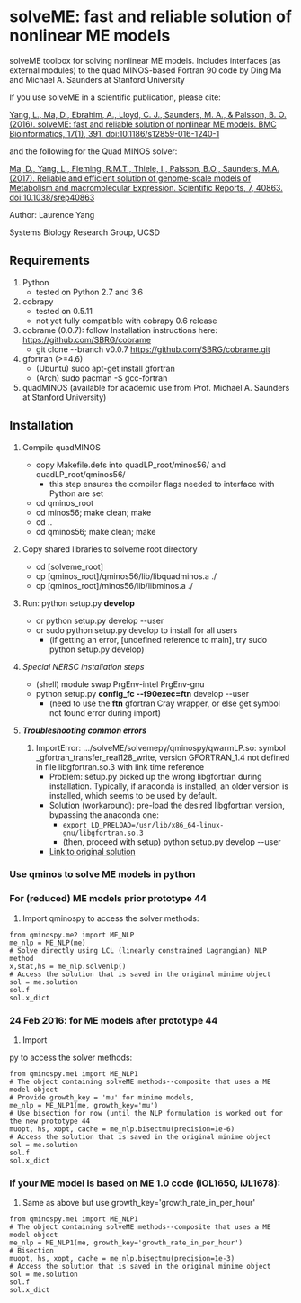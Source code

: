 # solveME: fast and reliable solution of nonlinear ME models

solveME toolbox for solving nonlinear ME models.
Includes interfaces (as external modules) to the quad MINOS-based 
Fortran 90 code by Ding Ma and Michael A. Saunders at Stanford University

If you use solveME in a scientific publication, please cite:

[Yang, L., Ma, D., Ebrahim, A., Lloyd, C. J., Saunders, M. A., & Palsson, B. O. (2016). solveME: fast and reliable solution of nonlinear ME models. BMC Bioinformatics, 17(1), 391. doi:10.1186/s12859-016-1240-1](http://doi.org/10.1186/s12859-016-1240-1)

and the following for the Quad MINOS solver:

[Ma, D., Yang, L., Fleming, R.M.T., Thiele, I., Palsson, B.O., Saunders, M.A. (2017). Reliable and efficient solution of genome-scale models of Metabolism and macromolecular Expression. Scientific Reports, 7, 40863. doi:10.1038/srep40863](http://doi.org/10.1038/srep40863)

Author: Laurence Yang

Systems Biology Research Group, UCSD

## Requirements
1. Python
	- tested on Python 2.7 and 3.6
1. cobrapy
	- tested on 0.5.11
	- not yet fully compatible with cobrapy 0.6 release
1. cobrame (0.0.7): follow Installation instructions here: https://github.com/SBRG/cobrame
	- git clone --branch v0.0.7 https://github.com/SBRG/cobrame.git
1. gfortran (>=4.6)
	- (Ubuntu) sudo apt-get install gfortran
	- (Arch) sudo pacman -S gcc-fortran
1. quadMINOS (available for academic use from Prof. Michael A. Saunders at Stanford University)

## Installation
1. Compile quadMINOS
	- copy Makefile.defs into quadLP_root/minos56/ and quadLP_root/qminos56/
		- this step ensures the compiler flags needed to interface with Python are set
	- cd qminos_root
	- cd minos56; make clean; make
	- cd ..
	- cd qminos56; make clean; make
1. Copy shared libraries to solveme root directory
	- cd [solveme_root]
	- cp [qminos_root]/qminos56/lib/libquadminos.a ./
	- cp [qminos_root]/minos56/lib/libminos.a ./
1. Run: python setup.py **develop**
	- or python setup.py develop --user
	- or sudo python setup.py develop to install for all users
		- (if getting an error, [undefined reference to main], try sudo python setup.py develop)

1. *Special NERSC installation steps*
	- (shell) module swap PrgEnv-intel PrgEnv-gnu
	- python setup.py **config_fc --f90exec=ftn** develop --user
		- (need to use the **ftn** gfortran Cray wrapper, or else get symbol not found error during import)
1. ***Troubleshooting common errors***
	1. ImportError: .../solveME/solvemepy/qminospy/qwarmLP.so: symbol _gfortran_transfer_real128_write, version GFORTRAN_1.4 not defined in file libgfortran.so.3 with link time reference
		- Problem: setup.py picked up the wrong libgfortran during installation. Typically, if anaconda is installed, an older version is installed, which seems to be used by default.
		- Solution (workaround): pre-load the desired libgfortran version, bypassing the anaconda one:
			- `export LD_PRELOAD=/usr/lib/x86_64-linux-gnu/libgfortran.so.3`
			- (then, proceed with setup) python setup.py develop --user
		- [Link to original solution](https://github.com/ContinuumIO/anaconda-issues/issues/686)
            

### Use qminos to solve ME models in python
### For (reduced) ME models prior prototype 44
1. Import qminospy to access the solver methods:
~~~~{.python}
from qminospy.me2 import ME_NLP
me_nlp = ME_NLP(me)
# Solve directly using LCL (linearly constrained Lagrangian) NLP method
x,stat,hs = me_nlp.solvenlp()
# Access the solution that is saved in the original minime object
sol = me.solution
sol.f
sol.x_dict
~~~~

### 24 Feb 2016: for ME models after prototype 44
1. Import 

py to access the solver methods:
~~~~{.python}
from qminospy.me1 import ME_NLP1
# The object containing solveME methods--composite that uses a ME model object 
# Provide growth_key = 'mu' for minime models,
me_nlp = ME_NLP1(me, growth_key='mu')
# Use bisection for now (until the NLP formulation is worked out for the new prototype 44
muopt, hs, xopt, cache = me_nlp.bisectmu(precision=1e-6)    
# Access the solution that is saved in the original minime object
sol = me.solution
sol.f
sol.x_dict
~~~~

### If your ME model is based on ME 1.0 code (iOL1650, iJL1678):
1. Same as above but use growth_key='growth_rate_in_per_hour'
~~~~{.python}
from qminospy.me1 import ME_NLP1
# The object containing solveME methods--composite that uses a ME model object 
me_nlp = ME_NLP1(me, growth_key='growth_rate_in_per_hour')
# Bisection
muopt, hs, xopt, cache = me_nlp.bisectmu(precision=1e-3)    
# Access the solution that is saved in the original minime object
sol = me.solution
sol.f
sol.x_dict
~~~~
